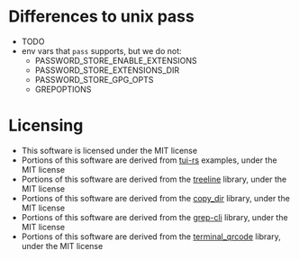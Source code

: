 # Differences to unix pass
  - TODO
  - env vars that `pass` supports, but we do not:
    - PASSWORD_STORE_ENABLE_EXTENSIONS
    - PASSWORD_STORE_EXTENSIONS_DIR
    - PASSWORD_STORE_GPG_OPTS
    - GREPOPTIONS

# Licensing
- This software is licensed under the MIT license
- Portions of this software are derived from [tui-rs](https://github.com/fdehau/tui-rs) examples, under the MIT
    license
- Portions of this software are derived from the [treeline](https://github.com/softprops/treeline) library, under the
    MIT license
- Portions of this software are derived from the [copy_dir](https://github.com/mdunsmuir/copy_dir) library, under the
    MIT license
- Portions of this software are derived from the [grep-cli](https://github.com/BurntSushi/ripgrep/tree/master/grep-cli) library, under the
    MIT license
- Portions of this software are derived from the [terminal_qrcode](https://github.com/calum/terminal_qrcode) library, under
    the MIT license
